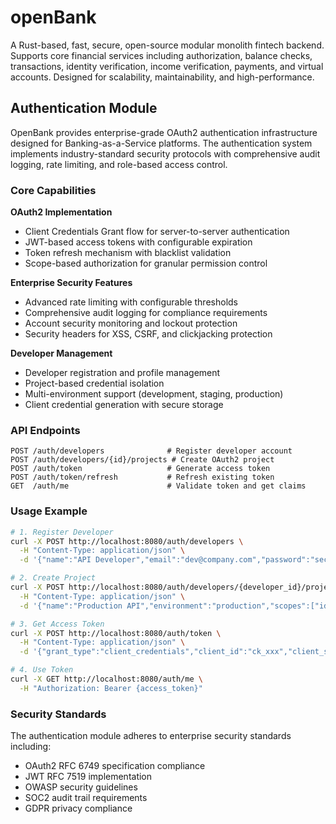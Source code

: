 # openBank

A Rust-based, fast, secure, open-source modular monolith fintech backend. Supports core financial services including authorization, balance checks, transactions, identity verification, income verification, payments, and virtual accounts. Designed for scalability, maintainability, and high-performance.

## Authentication Module

OpenBank provides enterprise-grade OAuth2 authentication infrastructure designed for Banking-as-a-Service platforms. The authentication system implements industry-standard security protocols with comprehensive audit logging, rate limiting, and role-based access control.

### Core Capabilities

**OAuth2 Implementation**
- Client Credentials Grant flow for server-to-server authentication
- JWT-based access tokens with configurable expiration
- Token refresh mechanism with blacklist validation
- Scope-based authorization for granular permission control

**Enterprise Security Features**
- Advanced rate limiting with configurable thresholds
- Comprehensive audit logging for compliance requirements
- Account security monitoring and lockout protection
- Security headers for XSS, CSRF, and clickjacking protection

**Developer Management**
- Developer registration and profile management
- Project-based credential isolation
- Multi-environment support (development, staging, production)
- Client credential generation with secure storage

### API Endpoints

```
POST /auth/developers              # Register developer account
POST /auth/developers/{id}/projects # Create OAuth2 project
POST /auth/token                   # Generate access token
POST /auth/token/refresh           # Refresh existing token
GET  /auth/me                      # Validate token and get claims
```

### Usage Example

```bash
# 1. Register Developer
curl -X POST http://localhost:8080/auth/developers \
  -H "Content-Type: application/json" \
  -d '{"name":"API Developer","email":"dev@company.com","password":"secure123"}'

# 2. Create Project
curl -X POST http://localhost:8080/auth/developers/{developer_id}/projects \
  -H "Content-Type: application/json" \
  -d '{"name":"Production API","environment":"production","scopes":["identity","payments"]}'

# 3. Get Access Token
curl -X POST http://localhost:8080/auth/token \
  -H "Content-Type: application/json" \
  -d '{"grant_type":"client_credentials","client_id":"ck_xxx","client_secret":"cs_yyy","scope":"identity payments"}'

# 4. Use Token
curl -X GET http://localhost:8080/auth/me \
  -H "Authorization: Bearer {access_token}"
```

### Security Standards

The authentication module adheres to enterprise security standards including:
- OAuth2 RFC 6749 specification compliance
- JWT RFC 7519 implementation
- OWASP security guidelines
- SOC2 audit trail requirements
- GDPR privacy compliance

